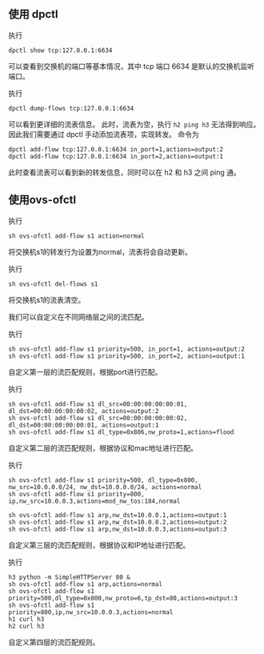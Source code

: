 ## 使用 dpctl
执行
```
dpctl show tcp:127.0.0.1:6634
```
可以查看到交换机的端口等基本情况，其中 tcp 端口 6634 是默认的交换机监听端口。

执行
```
dpctl dump-flows tcp:127.0.0.1:6634
```
可以看到更详细的流表信息。
此时，流表为空，执行 `h2 ping h3` 无法得到响应。因此我们需要通过 dpctl 手动添加流表项，实现转发。
命令为
```
dpctl add-flow tcp:127.0.0.1:6634 in_port=1,actions=output:2
dpctl add-flow tcp:127.0.0.1:6634 in_port=2,actions=output:1
```
此时查看流表可以看到新的转发信息，同时可以在 h2 和 h3 之间 ping 通。

## 使用ovs-ofctl
执行
```
sh ovs-ofctl add-flow s1 action=normal
```
将交换机s1的转发行为设置为normal，流表将会自动更新。

执行
```
sh ovs-ofctl del-flows s1
```
将交换机s1的流表清空。


我们可以自定义在不同网络层之间的流匹配。

执行
```
sh ovs-ofctl add-flow s1 priority=500, in_port=1, actions=output:2
sh ovs-ofctl add-flow s1 priority=500, in_port=2, actions=output:1
```
自定义第一层的流匹配规则，根据port进行匹配。

执行
```
sh ovs-ofctl add-flow s1 dl_src=00:00:00:00:00:01, dl_dst=00:00:00:00:00:02, actions=output:2
sh ovs-ofctl add-flow s1 dl_src=00:00:00:00:00:02, dl_dst=00:00:00:00:00:01, actions=output:1
sh ovs-ofctl add-flow s1 dl_type=0x806,nw_proto=1,actions=flood
```
自定义第二层的流匹配规则，根据协议和mac地址进行匹配。

执行
```
sh ovs-ofctl add-flow s1 priority=500, dl_type=0x800, nw_src=10.0.0.0/24, nw_dst=10.0.0.0/24, actions=normal
sh ovs-ofctl add-flow s1 priority=800, ip,nw_src=10.0.0.3,actions=mod_nw_tos:184,normal

sh ovs-ofctl add-flow s1 arp,nw_dst=10.0.0.1,actions=output:1
sh ovs-ofctl add-flow s1 arp,nw_dst=10.0.0.2,actions=output:2
sh ovs-ofctl add-flow s1 arp,nw_dst=10.0.0.3,actions=output:3
```
自定义第三层的流匹配规则，根据协议和IP地址进行匹配。

执行
```
h3 python -m SimpleHTTPServer 80 &
sh ovs-ofctl add-flow s1 arp,actions=normal
sh ovs-ofctl add-flow s1 priority=500,dl_type=0x800,nw_proto=6,tp_dst=80,actions=output:3
sh ovs-ofctl add-flow s1 priority=800,ip,nw_src=10.0.0.3,actions=normal
h1 curl h3
h2 curl h3
```
自定义第四层的流匹配规则。
